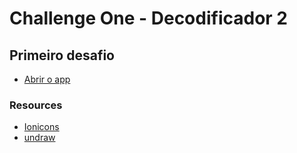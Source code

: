 # Challenge One - Decodificador 2

## Primeiro desafio

-   [Abrir o app](https://drkcode.github.io/decodificador-2-challenge-one)

### Resources

-   [Ionicons](https://ionic.io/ionicons)
-   [undraw](https://undraw.co/)
